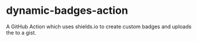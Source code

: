 # dynamic-badges-action
A GitHub Action which uses shields.io to create custom badges and uploads the to a gist.
